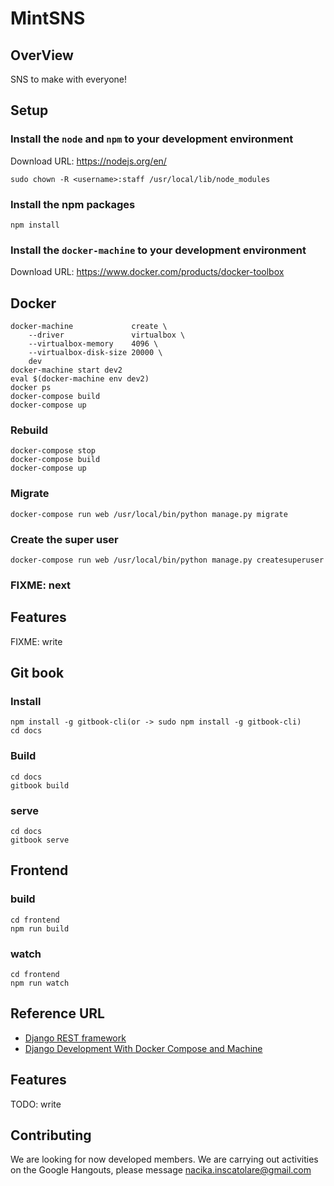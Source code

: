 # MintSNS

## OverView

SNS to make with everyone!

## Setup

### Install the `node` and `npm` to your development environment

Download URL: https://nodejs.org/en/

```
sudo chown -R <username>:staff /usr/local/lib/node_modules
```

### Install the npm packages

```
npm install
```

### Install the `docker-machine` to your development environment

Download URL: https://www.docker.com/products/docker-toolbox

## Docker

```
docker-machine             create \
    --driver               virtualbox \
    --virtualbox-memory    4096 \
    --virtualbox-disk-size 20000 \
    dev
docker-machine start dev2
eval $(docker-machine env dev2)
docker ps
docker-compose build
docker-compose up
```

### Rebuild
```
docker-compose stop
docker-compose build
docker-compose up
```

### Migrate
```
docker-compose run web /usr/local/bin/python manage.py migrate
```

### Create the super user
```
docker-compose run web /usr/local/bin/python manage.py createsuperuser

```

### FIXME: next

## Features

FIXME: write

## Git book

### Install
```
npm install -g gitbook-cli(or -> sudo npm install -g gitbook-cli)
cd docs
```

### Build
```
cd docs
gitbook build
```

### serve
```
cd docs
gitbook serve
```

## Frontend

### build
```
cd frontend
npm run build 
```

### watch
```
cd frontend
npm run watch
```


## Reference URL
* [Django REST framework](http://www.django-rest-framework.org/)
* [Django Development With Docker Compose and Machine](https://realpython.com/blog/python/django-development-with-docker-compose-and-machine/)

## Features
TODO: write

## Contributing
We are looking for now developed members. We are carrying out activities on the Google Hangouts, please message <nacika.inscatolare@gmail.com>
